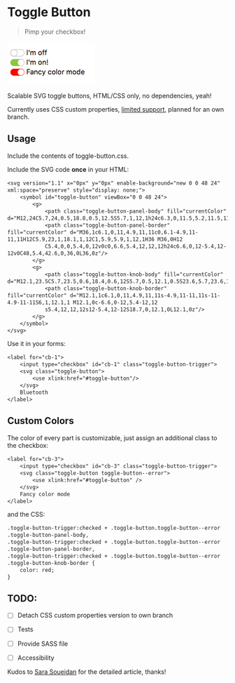 # Toggle Button

> Pimp your checkbox! 

![Screenshot with off state, on state and custom color](preview.png)

Scalable SVG toggle buttons, HTML/CSS only, no dependencies, yeah!

Currently uses CSS custom properties, [limited support](http://caniuse.com/#search=css%20variables), planned for an own branch.

## Usage

Include the contents of toggle-button.css.

Include the SVG code **once** in your HTML:

	<svg version="1.1" x="0px" y="0px" enable-background="new 0 0 48 24" xml:space="preserve" style="display: none;">
		<symbol id="toggle-button" viewBox="0 0 48 24">
			<g>
				<path class="toggle-button-panel-body" fill="currentColor" d="M12,24C5.7,24,0.5,18.8,0.5,12.5S5.7,1,12,1h24c6.3,0,11.5,5.2,11.5,11.5S42.3,24,36,24H12z"/>
				<path class="toggle-button-panel-border" fill="currentColor" d="M36,1c6.1,0,11,4.9,11,11c0,6.1-4.9,11-11,11H12C5.9,23,1,18.1,1,12C1,5.9,5.9,1,12,1H36 M36,0H12
				C5.4,0,0,5.4,0,12v0c0,6.6,5.4,12,12,12h24c6.6,0,12-5.4,12-12v0C48,5.4,42.6,0,36,0L36,0z"/>
			</g>
			<g>
				<path class="toggle-button-knob-body" fill="currentColor" d="M12.1,23.5C5.7,23.5,0.6,18.4,0.6,12S5.7,0.5,12.1,0.5S23.6,5.7,23.6,12S18.4,23.5,12.1,23.5z"/>
				<path class="toggle-button-knob-border" fill="currentColor" d="M12.1,1c6.1,0,11,4.9,11,11s-4.9,11-11,11s-11-4.9-11-11S6,1,12.1,1 M12.1,0c-6.6,0-12,5.4-12,12
				s5.4,12,12,12s12-5.4,12-12S18.7,0,12.1,0L12.1,0z"/>
			</g>
		</symbol>			
	</svg>

Use it in your forms:

	<label for="cb-1">
		<input type="checkbox" id="cb-1" class="toggle-button-trigger">
		<svg class="toggle-button">
			<use xlink:href="#toggle-button"/>
		</svg>
		Bluetooth
	</label>

## Custom Colors

The color of every part is customizable, just assign an additional class to the checkbox:

	<label for="cb-3">
		<input type="checkbox" id="cb-3" class="toggle-button-trigger">
		<svg class="toggle-button toggle-button--error">
			<use xlink:href="#toggle-button" />
		</svg>
		Fancy color mode
	</label>

and the CSS:

	.toggle-button-trigger:checked + .toggle-button.toggle-button--error .toggle-button-panel-body,
	.toggle-button-trigger:checked + .toggle-button.toggle-button--error .toggle-button-panel-border,
	.toggle-button-trigger:checked + .toggle-button.toggle-button--error .toggle-button-knob-border {
		color: red;
	}



## TODO:

- [ ] Detach CSS custom properties version to own branch
- [ ] Tests
- [ ] Provide SASS file
- [ ] Accessibility


Kudos to [Sara Soueidan](http://tympanus.net/codrops/2015/07/16/styling-svg-use-content-css/) for the detailed article, thanks!